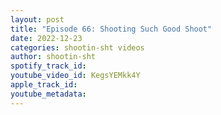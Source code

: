 ```yaml
---
layout: post
title: "Episode 66: Shooting Such Good Shoot"
date: 2022-12-23
categories: shootin-sht videos
author: shootin-sht
spotify_track_id: 
youtube_video_id: KegsYEMkk4Y
apple_track_id: 
youtube_metadata: 
---
```

